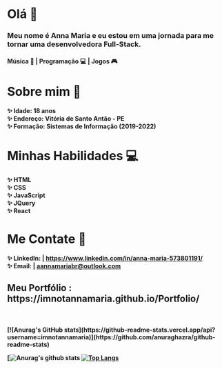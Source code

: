 # Olá 🌟
<h3>Meu nome é <b>Anna Maria<b> e eu estou em uma jornada para me tornar uma desenvolvedora Full-Stack.</h3>

<h4>Música 🎸 | Programação 💻 | Jogos 🎮</h4>

# Sobre mim 🔎
✨ Idade:  18 anos
<br>
✨ Endereço: Vitória de Santo Antão - PE 
<br>
✨ Formação: Sistemas de Informação (2019-2022)
<br>

# Minhas Habilidades 💻
✨ HTML
<br>
✨ CSS
<br>
✨ JavaScript
<br>
✨ JQuery
<br>
✨ React
<br>

# Me Contate 📧
✨ LinkedIn: | https://www.linkedin.com/in/anna-maria-573801191/
<br>
✨ Email: | aannamariabr@outlook.com
<br>

<h2> Meu Portfólio : https://imnotannamaria.github.io/Portfolio/ </h2>

<br>
<br>
[![Anurag's GitHub stats](https://github-readme-stats.vercel.app/api?username=imnotannamaria)](https://github.com/anuraghazra/github-readme-stats)

[![Anurag's github stats](https://github-readme-stats.vercel.app/api?username=imnotannamaria&show_icons=true&theme=radical)
[![Top Langs](https://github-readme-stats.vercel.app/api/top-langs/?username=imnotannamaria)](https://github.com/anuraghazra/github-readme-stats)


